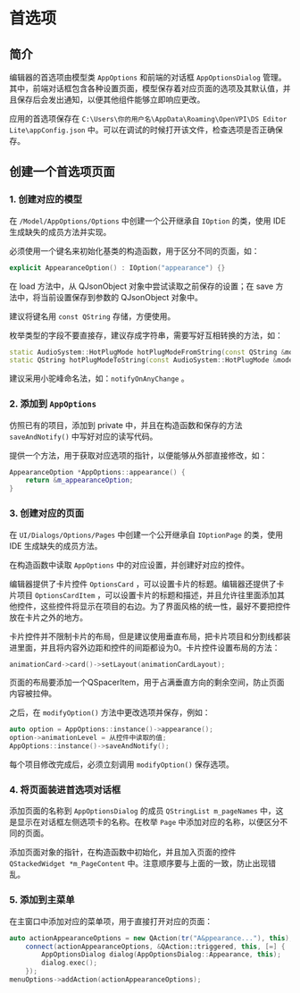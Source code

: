 # 首选项

## 简介

编辑器的首选项由模型类 `AppOptions` 和前端的对话框 `AppOptionsDialog` 管理。其中，前端对话框包含各种设置页面，模型保存着对应页面的选项及其默认值，并且保存后会发出通知，以便其他组件能够立即响应更改。

应用的首选项保存在 `C:\Users\你的用户名\AppData\Roaming\OpenVPI\DS Editor Lite\appConfig.json` 中。可以在调试的时候打开该文件，检查选项是否正确保存。

## 创建一个首选项页面

### 1. 创建对应的模型

在 `/Model/AppOptions/Options` 中创建一个公开继承自 `IOption` 的类，使用 IDE 生成缺失的成员方法并实现。

必须使用一个键名来初始化基类的构造函数，用于区分不同的页面，如：

```C++
explicit AppearanceOption() : IOption("appearance") {}
```

在 load 方法中，从 QJsonObject 对象中尝试读取之前保存的设置；在 save 方法中，将当前设置保存到参数的 QJsonObject 对象中。

建议将键名用 `const QString` 存储，方便使用。

枚举类型的字段不要直接存，建议存成字符串，需要写好互相转换的方法，如：

```C++
static AudioSystem::HotPlugMode hotPlugModeFromString(const QString &mode);
static QString hotPlugModeToString(const AudioSystem::HotPlugMode &mode);
```

建议采用小驼峰命名法，如：`notifyOnAnyChange` 。

### 2. 添加到 `AppOptions`

仿照已有的项目，添加到 private 中，并且在构造函数和保存的方法 `saveAndNotify()` 中写好对应的读写代码。

提供一个方法，用于获取对应选项的指针，以便能够从外部直接修改，如：

``` C++
AppearanceOption *AppOptions::appearance() {
    return &m_appearanceOption;
}
```

### 3. 创建对应的页面

在 `UI/Dialogs/Options/Pages` 中创建一个公开继承自 `IOptionPage` 的类，使用 IDE 生成缺失的成员方法。

在构造函数中读取 `AppOptions` 中的对应设置，并创建好对应的控件。

编辑器提供了卡片控件 `OptionsCard` ，可以设置卡片的标题。编辑器还提供了卡片项目 `OptionsCardItem` ，可以设置卡片的标题和描述，并且允许往里面添加其他控件，这些控件将显示在项目的右边。为了界面风格的统一性，最好不要把控件放在卡片之外的地方。

卡片控件并不限制卡片的布局，但是建议使用垂直布局，把卡片项目和分割线都装进里面，并且将内容外边距和控件的间距都设为0。卡片控件设置布局的方法：

```C++
animationCard->card()->setLayout(animationCardLayout);
```

页面的布局要添加一个QSpacerItem，用于占满垂直方向的剩余空间，防止页面内容被拉伸。

之后，在 `modifyOption()` 方法中更改选项并保存，例如：

```C++
auto option = AppOptions::instance()->appearance();
option->animationLevel = 从控件中读取的值;
AppOptions::instance()->saveAndNotify();
```

每个项目修改完成后，必须立刻调用 `modifyOption()` 保存选项。

### 4. 将页面装进首选项对话框

添加页面的名称到 `AppOptionsDialog` 的成员 `QStringList m_pageNames` 中，这是显示在对话框左侧选项卡的名称。在枚举 `Page` 中添加对应的名称，以便区分不同的页面。

添加页面对象的指针，在构造函数中初始化，并且加入页面的控件 `QStackedWidget *m_PageContent` 中。注意顺序要与上面的一致，防止出现错乱。

### 5. 添加到主菜单

在主窗口中添加对应的菜单项，用于直接打开对应的页面：

```C++
auto actionAppearanceOptions = new QAction(tr("A&ppearance..."), this);
    connect(actionAppearanceOptions, &QAction::triggered, this, [=] {
        AppOptionsDialog dialog(AppOptionsDialog::Appearance, this);
        dialog.exec();
    });
menuOptions->addAction(actionAppearanceOptions);
```